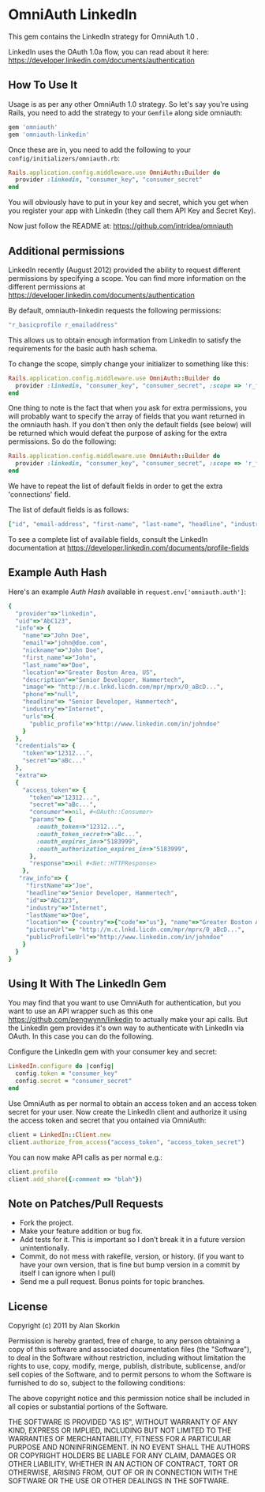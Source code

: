 # OmniAuth LinkedIn

This gem contains the LinkedIn strategy for OmniAuth 1.0 .

LinkedIn uses the OAuth 1.0a flow, you can read about it here: https://developer.linkedin.com/documents/authentication

## How To Use It

Usage is as per any other OmniAuth 1.0 strategy. So let's say you're using Rails, you need to add the strategy to your `Gemfile` along side omniauth:

```ruby
gem 'omniauth'
gem 'omniauth-linkedin'
```

Once these are in, you need to add the following to your `config/initializers/omniauth.rb`:

```ruby
Rails.application.config.middleware.use OmniAuth::Builder do
  provider :linkedin, "consumer_key", "consumer_secret"
end
```

You will obviously have to put in your key and secret, which you get when you register your app with LinkedIn (they call them API Key and Secret Key).

Now just follow the README at: https://github.com/intridea/omniauth

## Additional permissions

LinkedIn recently (August 2012) provided the ability to request different permissions by specifying a scope. You can find more information on the different permissions at https://developer.linkedin.com/documents/authentication

By default, omniauth-linkedin requests the following permissions:

```ruby
"r_basicprofile r_emailaddress"
```

This allows us to obtain enough information from LinkedIn to satisfy the requirements for the basic auth hash schema.

To change the scope, simply change your initializer to something like this:

```ruby
Rails.application.config.middleware.use OmniAuth::Builder do
  provider :linkedin, "consumer_key", "consumer_secret", :scope => 'r_fullprofile r_emailaddress r_network'
end
```

One thing to note is the fact that when you ask for extra permissions, you will probably want to specify the array of fields that you want returned in the omniauth hash. If you don't then only the default fields (see below) will be returned which would defeat the purpose of asking for the extra permissions. So do the following:

```ruby
Rails.application.config.middleware.use OmniAuth::Builder do
  provider :linkedin, "consumer_key", "consumer_secret", :scope => 'r_fullprofile r_emailaddress r_network', :fields => ["id", "email-address", "first-name", "last-name", "headline", "industry", "picture-url", "public-profile-url", "location", "connections"]
end
```

We have to repeat the list of default fields in order to get the extra 'connections' field.

The list of default fields is as follows:

```ruby
["id", "email-address", "first-name", "last-name", "headline", "industry", "picture-url", "public-profile-url", "location"]
```

To see a complete list of available fields, consult the LinkedIn documentation at https://developer.linkedin.com/documents/profile-fields

## Example Auth Hash

Here's an example *Auth Hash* available in `request.env['omniauth.auth']`:

```ruby
{
  "provider"=>"linkedin",
  "uid"=>"AbC123",
  "info"=> {
    "name"=>"John Doe",
    "email"=>"john@doe.com",
    "nickname"=>"John Doe",
    "first_name"=>"John",
    "last_name"=>"Doe",
    "location"=>"Greater Boston Area, US",
    "description"=>"Senior Developer, Hammertech",
    "image"=> "http://m.c.lnkd.licdn.com/mpr/mprx/0_aBcD...",
    "phone"=>"null",
    "headline"=> "Senior Developer, Hammertech",
    "industry"=>"Internet",
    "urls"=>{
      "public_profile"=>"http://www.linkedin.com/in/johndoe"
    }
  },
  "credentials"=> {
    "token"=>"12312...",
    "secret"=>"aBc..."
  },
  "extra"=>
  {
    "access_token"=> {
      "token"=>"12312...",
      "secret"=>"aBc...",
      "consumer"=>nil, #<OAuth::Consumer>
      "params"=> {
        :oauth_token=>"12312...",
        :oauth_token_secret=>"aBc...",
        :oauth_expires_in=>"5183999",
        :oauth_authorization_expires_in=>"5183999",
      },
      "response"=>nil #<Net::HTTPResponse>
    },
   "raw_info"=> {
     "firstName"=>"Joe",
     "headline"=>"Senior Developer, Hammertech",
     "id"=>"AbC123",
     "industry"=>"Internet",
     "lastName"=>"Doe",
     "location"=> {"country"=>{"code"=>"us"}, "name"=>"Greater Boston Area"},
     "pictureUrl"=> "http://m.c.lnkd.licdn.com/mpr/mprx/0_aBcD...",
     "publicProfileUrl"=>"http://www.linkedin.com/in/johndoe"
    }
  }
}
```

## Using It With The LinkedIn Gem

You may find that you want to use OmniAuth for authentication, but you want to use an API wrapper such as this one https://github.com/pengwynn/linkedin to actually make your api calls. But the LinkedIn gem provides it's own way to authenticate with LinkedIn via OAuth. In this case you can do the following.

Configure the LinkedIn gem with your consumer key and secret:

```ruby
LinkedIn.configure do |config|
  config.token = "consumer_key"
  config.secret = "consumer_secret"
end
```

Use OmniAuth as per normal to obtain an access token and an access token secret for your user. Now create the LinkedIn client and authorize it using the access token and secret that you ontained via OmniAuth:

```ruby
client = LinkedIn::Client.new
client.authorize_from_access("access_token", "access_token_secret")
```

You can now make API calls as per normal e.g.:

```ruby
client.profile
client.add_share({:comment => "blah"})
```

## Note on Patches/Pull Requests

- Fork the project.
- Make your feature addition or bug fix.
- Add tests for it. This is important so I don’t break it in a future version unintentionally.
- Commit, do not mess with rakefile, version, or history. (if you want to have your own version, that is fine but bump version in a commit by itself I can ignore when I pull)
- Send me a pull request. Bonus points for topic branches.

## License

Copyright (c) 2011 by Alan Skorkin

Permission is hereby granted, free of charge, to any person obtaining a copy of this software and associated documentation files (the "Software"), to deal in the Software without restriction, including without limitation the rights to use, copy, modify, merge, publish, distribute, sublicense, and/or sell copies of the Software, and to permit persons to whom the Software is furnished to do so, subject to the following conditions:

The above copyright notice and this permission notice shall be included in all copies or substantial portions of the Software.

THE SOFTWARE IS PROVIDED "AS IS", WITHOUT WARRANTY OF ANY KIND, EXPRESS OR IMPLIED, INCLUDING BUT NOT LIMITED TO THE WARRANTIES OF MERCHANTABILITY, FITNESS FOR A PARTICULAR PURPOSE AND NONINFRINGEMENT. IN NO EVENT SHALL THE AUTHORS OR COPYRIGHT HOLDERS BE LIABLE FOR ANY CLAIM, DAMAGES OR OTHER LIABILITY, WHETHER IN AN ACTION OF CONTRACT, TORT OR OTHERWISE, ARISING FROM, OUT OF OR IN CONNECTION WITH THE SOFTWARE OR THE USE OR OTHER DEALINGS IN THE SOFTWARE.
